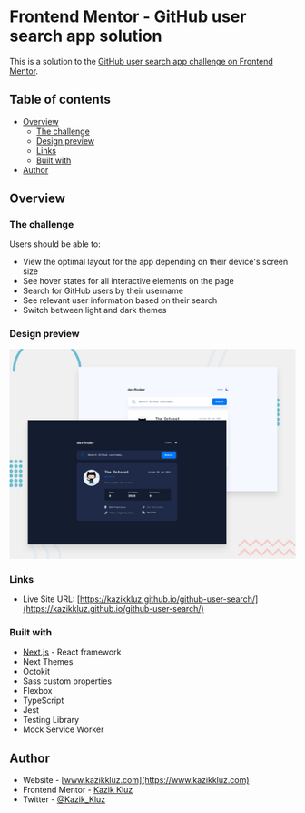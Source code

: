 # Frontend Mentor - GitHub user search app solution

This is a solution to the [GitHub user search app challenge on Frontend Mentor](https://www.frontendmentor.io/challenges/github-user-search-app-Q09YOgaH6).

## Table of contents

- [Overview](#overview)
  - [The challenge](#the-challenge)
  - [Design preview](#design-preview)
  - [Links](#links)
  - [Built with](#built-with)
- [Author](#author)

## Overview

### The challenge

Users should be able to:

- View the optimal layout for the app depending on their device's screen size
- See hover states for all interactive elements on the page
- Search for GitHub users by their username
- See relevant user information based on their search
- Switch between light and dark themes

### Design preview

![Design preview for the GitHub Search App ](./preview.jpg)

### Links

- Live Site URL: [https://kazikkluz.github.io/github-user-search/](https://kazikkluz.github.io/github-user-search/)

### Built with

- [Next.js](https://nextjs.org/) - React framework
- Next Themes
- Octokit
- Sass custom properties
- Flexbox
- TypeScript
- Jest
- Testing Library
- Mock Service Worker

## Author

- Website - [www.kazikkluz.com](https://www.kazikkluz.com)
- Frontend Mentor - [Kazik Kluz](https://www.frontendmentor.io/profile/KazikKluz)
- Twitter - [@Kazik_Kluz](https://www.twitter.com/Kazik_Kluz)

